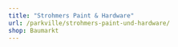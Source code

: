 ```yaml
---
title: "Strohmers Paint & Hardware"
url: /parkville/strohmers-paint-und-hardware/
shop: Baumarkt
---
```

